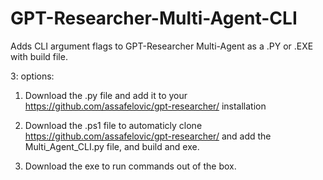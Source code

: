 # GPT-Researcher-Multi-Agent-CLI
Adds CLI argument flags to GPT-Researcher Multi-Agent as a .PY or .EXE with build file.

3: options:


1. Download the .py file and add it to your https://github.com/assafelovic/gpt-researcher/ installation

2. Download the .ps1 file to automaticly clone https://github.com/assafelovic/gpt-researcher/ and add the Multi_Agent_CLI.py file, and build and exe.

3. Download the exe to run commands out of the box.
